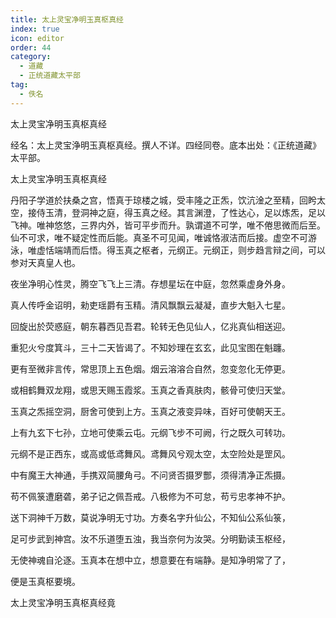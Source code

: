 ```yaml
---
title: 太上灵宝净明玉真枢真经
index: true
icon: editor
order: 44
category:
  - 道藏
  - 正统道藏太平部
tag:
  - 佚名
---
```


太上灵宝净明玉真枢真经  

经名：太上灵宝浄明玉真枢真经。撰人不详。四经同卷。底本出处：《正统道藏》太平部。  

太上灵宝净明玉真枢真经  

丹阳子学道於扶桑之宫，悟真于琼楼之城，受丰隆之正炁，饮沆淦之至精，回盻太空，接侍玉清，登洞神之庭，得玉真之经。其言渊澄，了性达心，足以炼炁，足以飞神。唯神悠悠，三界内外，皆可平步而升。孰谓道不可学，唯不倦思微而后至。仙不可求，唯不疑定性而后能。真圣不可见闻，唯诚恪淑洁而后接。虚空不可游泳，唯虚恬端靖而后悟。得玉真之枢者，元纲正。元纲正，则步趋言辩之间，可以参对天真皇人也。  

夜坐净明心性灵，腾空飞飞上三清。存想星坛在中庭，忽然乘虚身外身。  

真人传呼金诏明，勑吏瑶爵有玉精。清风飘飘云凝凝，直步大魁入七星。  

回旋出於荧惑庭，朝东暮西见吾君。轮转无色见仙人，亿兆真仙相送迎。  

重犯火兮度箕斗，三十二天皆谒了。不知妙理在玄玄，此见宝图在魁躔。  

更有至微非言传，常思顶上五色烟。烟云溶溶合自然，忽变忽化无停更。  

或相鹤舞双龙翔，或思天赐玉霞浆。玉真之香真肤肉，骸骨可使归天堂。  

玉真之炁摇空洞，厨舍可使到上方。玉真之液变异味，百好可使朝天王。  

上有九玄下七孙，立地可使乘云屯。元纲飞步不可阙，行之既久可转功。  

元纲不是正西东，或高或低鸢舞风。鸢舞风兮观太空，太空险处是罡风。  

中有魔王大神通，手携双简腰角弓。不问贤否摄罗酆，须得清净正炁摄。  

苟不佩箓遭磨砻，弟子记之佩吾戒。八极修为不可怠，苟亏忠孝神不护。  

送下洞神千万数，莫说净明无寸功。方奏名字升仙公，不知仙公系仙箓，  

足可步武到神宫。汝不乐道堕五浊，我当奈何为汝哭。分明勤读玉枢经，  

无使神魂自沦逐。玉真本在想中立，想意要在有端静。是知净明常了了，  

便是玉真枢要境。  

太上灵宝净明玉真枢真经竟  
